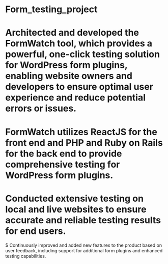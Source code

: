 # Form_testing_project
# Architected and developed the FormWatch tool, which provides a powerful, one-click testing solution for WordPress form plugins, enabling website owners and developers to ensure optimal user experience and reduce potential errors or issues.
# FormWatch utilizes ReactJS for the front end and PHP and Ruby on Rails for the back end to provide comprehensive testing for WordPress form plugins.
# Conducted extensive testing on local and live websites to ensure accurate and reliable testing results for end users.
$ Continuously improved and added new features to the product based on user feedback, including support for additional form plugins and enhanced testing capabilities.
